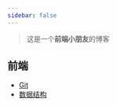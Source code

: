 ```yaml
---
sidebar: false
---
```

> 这是一个**前端小朋友**的博客

## 前端
<!-- * [TypeScript](/typescript/1.html) -->
* [Git](/git/1.html)
* [数据结构](/dataStruct/queue.html)
